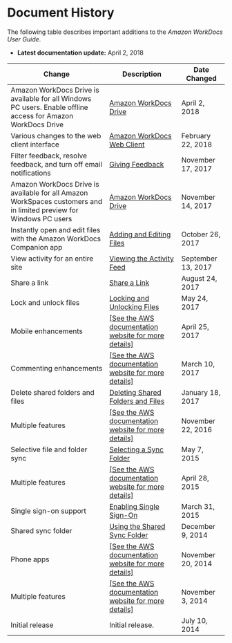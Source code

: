 # Document History<a name="document_history"></a>

The following table describes important additions to the *Amazon WorkDocs User Guide*\.
+ **Latest documentation update:** April 2, 2018


| Change | Description | Date Changed | 
| --- | --- | --- | 
| Amazon WorkDocs Drive is available for all Windows PC users\. Enable offline access for Amazon WorkDocs Drive  | [Amazon WorkDocs Drive](workdocs_drive_help.md) | April 2, 2018 | 
| Various changes to the web client interface | [Amazon WorkDocs Web Client](web_client_help.md) | February 22, 2018 | 
| Filter feedback, resolve feedback, and turn off email notifications | [Giving Feedback](client_add_feedback.md) | November 17, 2017 | 
| Amazon WorkDocs Drive is available for all Amazon WorkSpaces customers and in limited preview for Windows PC users | [Amazon WorkDocs Drive](workdocs_drive_help.md) | November 14, 2017 | 
| Instantly open and edit files with the Amazon WorkDocs Companion app | [Adding and Editing Files](client_add_files.md) | October 26, 2017 | 
| View activity for an entire site | [Viewing the Activity Feed](activity_feed.md) | September 13, 2017 | 
| Share a link | [Share a Link](web_share_link.md) | August 24, 2017 | 
| Lock and unlock files | [Locking and Unlocking Files](client_lock_files.md) | May 24, 2017 | 
| Mobile enhancements |  [\[See the AWS documentation website for more details\]](http://docs.aws.amazon.com/workdocs/latest/userguide/document_history.html)  | April 25, 2017 | 
| Commenting enhancements |  [\[See the AWS documentation website for more details\]](http://docs.aws.amazon.com/workdocs/latest/userguide/document_history.html)  | March 10, 2017 | 
| Delete shared folders and files |  [Deleting Shared Folders and Files](sync_client_help.md#delete_shared)  | January 18, 2017 | 
| Multiple features |  [\[See the AWS documentation website for more details\]](http://docs.aws.amazon.com/workdocs/latest/userguide/document_history.html)  | November 22, 2016 | 
| Selective file and folder sync | [Selecting a Sync Folder](sync_client_help.md#sync_select_folders) | May 7, 2015 | 
| Multiple features |  [\[See the AWS documentation website for more details\]](http://docs.aws.amazon.com/workdocs/latest/userguide/document_history.html)  | April 28, 2015 | 
| Single sign\-on support | [Enabling Single Sign\-On](web_client_help.md#single_sign_on) | March 31, 2015 | 
| Shared sync folder | [Using the Shared Sync Folder](sync_client_help.md#sync_shared_folder) | December 9, 2014 | 
| Phone apps |  [\[See the AWS documentation website for more details\]](http://docs.aws.amazon.com/workdocs/latest/userguide/document_history.html)  | November 20, 2014 | 
| Multiple features |  [\[See the AWS documentation website for more details\]](http://docs.aws.amazon.com/workdocs/latest/userguide/document_history.html)  | November 3, 2014 | 
| Initial release | Initial release\. | July 10, 2014 | 